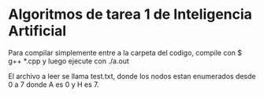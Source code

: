 # Algoritmos de tarea 1 de Inteligencia Artificial

Para compilar simplemente entre a la carpeta del codigo, compile con $ g++ *.cpp
y luego ejecute con ./a.out

El archivo a leer se llama test.txt, donde los nodos estan enumerados desde 0 a 7 donde A es 0 y H es 7.
